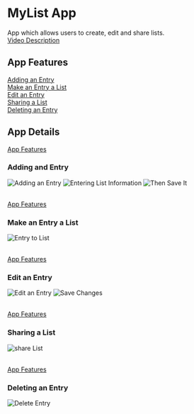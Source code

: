 # MyList App

<p> 
    App which allows users to create, edit and share lists.<br>
    <a href="https://www.youtube.com">Video Description</a>
</p>

<a name="appFeatures"></a>
## App Features
<p>
    <a href="#addEntry">Adding an Entry</a><br>
    <a href="#entryToList">Make an Entry a List</a><br>
    <a href="#editEntry">Edit an Entry</a><br>
    <a href="#shareList">Sharing a List</a><br>
    <a href="#deleteEntry">Deleting an Entry</a><br>
</p>

## App Details
<a name="addEntry"></a>
<a href="appFeatures">App Features</a>
### Adding and Entry
![Adding an Entry](/readMeImages/addEntry.jpg)
![Entering List Information](/readMeImages/enterTitleDescription.jpg)
![Then Save It](/readMeImages/saveEntry.jpg)

<a name="entryToList"></a><br>
<a href="appFeatures">App Features</a>
### Make an Entry a List
![Entry to List](/readMeImages/entryToList.jpg)

<a name="editEntry"></a><br>
<a href="appFeatures">App Features</a>
### Edit an Entry
![Edit an Entry](/readMeImages/editEntry.jpg)
![Save Changes](/readMeImages/saveChanges.jpg)

<a name="shareList"></a><br>
<a href="appFeatures">App Features</a>
### Sharing a List
![share List](/readMeImages/shareList.jpg)

<a name="deleteEntry"></a><br>
<a href="appFeatures">App Features</a>
### Deleting an Entry
![Delete Entry](/readMeImages/deleteEntry.jpg)